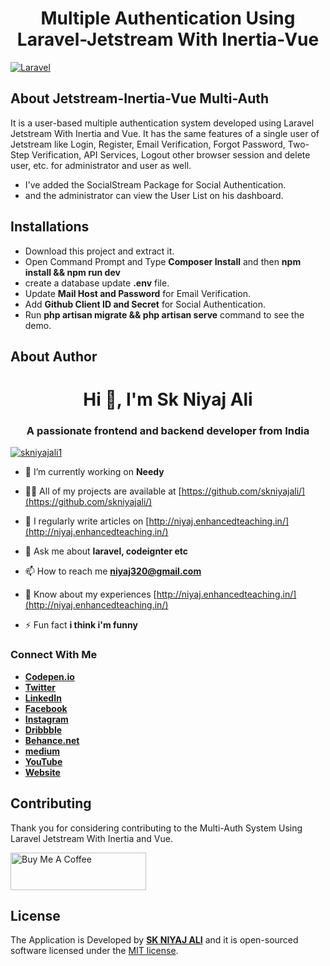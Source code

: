 <h1 align="center"> Multiple Authentication Using Laravel-Jetstream With Inertia-Vue</h1>

[![Laravel](https://github.com/skniyajali/Multiple-Authentication-Using-Jetstream-Vue/actions/workflows/laravel.yml/badge.svg)](https://github.com/skniyajali/Multiple-Authentication-Using-Jetstream-Vue/actions/workflows/laravel.yml)

## About Jetstream-Inertia-Vue Multi-Auth

It is a user-based multiple authentication system developed using Laravel Jetstream With Inertia and Vue. It has the same features of a single user of Jetstream like Login, Register, Email Verification, Forgot Password,  Two-Step Verification, API Services, Logout other browser session and delete user, etc. for administrator and user as well. 
 - I've added the SocialStream Package for Social Authentication.
 - and the administrator can view the User List on his dashboard.
## Installations
- Download this project and extract it.
- Open Command Prompt and Type **Composer Install** and then **npm install && npm run dev**
- create a database update **.env** file.
- Update **Mail Host and Password** for Email Verification.
- Add **Github Client ID and Secret** for Social Authentication.
- Run **php artisan migrate && php artisan serve** command to see the demo.

## About Author

<h1 align="center">Hi 👋, I'm Sk Niyaj Ali</h1>
<h3 align="center">A passionate frontend and backend developer from India</h3>
<p align="left"> <a href="https://twitter.com/skniyajali1" target="blank"><img src="https://img.shields.io/twitter/follow/skniyajali1?logo=twitter&style=for-the-badge" alt="skniyajali1" /></a> </p>

- 🔭 I’m currently working on **Needy**

- 👨‍💻 All of my projects are available at [https://github.com/skniyajali/](https://github.com/skniyajali/)

- 📝 I regularly write articles on [http://niyaj.enhancedteaching.in/](http://niyaj.enhancedteaching.in/)

- 💬 Ask me about **laravel, codeignter etc**

- 📫 How to reach me **niyaj320@gmail.com**

- 📄 Know about my experiences [http://niyaj.enhancedteaching.in/](http://niyaj.enhancedteaching.in/)

- ⚡ Fun fact **i think i'm funny**

### Connect With Me

- **[Codepen.io](https://codepen.io/skniyajali/)**
- **[Twitter](https://twitter.com/skniyajali1)**
- **[LinkedIn](https://linkedin.com/in/sk-niyaj-ali-373a94131/)**
- **[Facebook](https://fb.com/skniyajali7)**
- **[Instagram](https://instagram.com/_niyajali)**
- **[Dribbble](https://dribbble.com/skniyajali)**
- **[Behance.net](https://www.behance.net/skniyajali)**
- **[medium](https://medium.com/@skniyajali)**
- **[YouTube](https://www.youtube.com/c/ucjuagdleqbltb_2zvakj-6a)**
- **[Website](http://niyaj.enhancedteaching.in/)**

## Contributing

Thank you for considering contributing to the Multi-Auth System Using Laravel Jetstream With Inertia and Vue.

<a href="https://www.buymeacoffee.com/skniyajali" target="_blank"><img src="https://cdn.buymeacoffee.com/buttons/v2/default-yellow.png" alt="Buy Me A Coffee" style="height: 60px !important;width: 217px !important;" ></a>
## License

The Application is Developed by **[SK NIYAJ ALI](http://niyaj.enhancedteaching.in/)** and it is open-sourced software licensed under the [MIT license](https://opensource.org/licenses/MIT).
